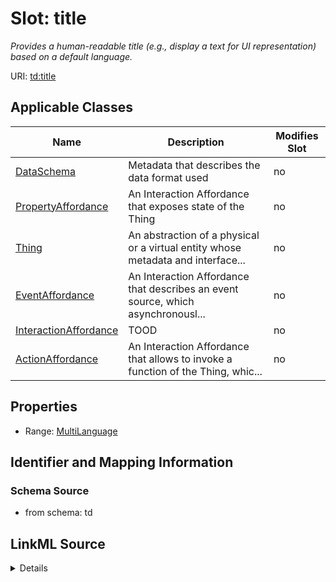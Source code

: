 

# Slot: title


_Provides a human-readable title (e.g., display a text for UI representation) based on a default language._



URI: [td:title](https://www.w3.org/2019/wot/td#title)



<!-- no inheritance hierarchy -->





## Applicable Classes

| Name | Description | Modifies Slot |
| --- | --- | --- |
| [DataSchema](DataSchema.md) | Metadata that describes the data format used |  no  |
| [PropertyAffordance](PropertyAffordance.md) | An Interaction Affordance that exposes state of the Thing |  no  |
| [Thing](Thing.md) | An abstraction of a physical or a virtual entity whose metadata and interface... |  no  |
| [EventAffordance](EventAffordance.md) | An Interaction Affordance that describes an event source, which asynchronousl... |  no  |
| [InteractionAffordance](InteractionAffordance.md) | TOOD |  no  |
| [ActionAffordance](ActionAffordance.md) | An Interaction Affordance that allows to invoke a function of the Thing, whic... |  no  |







## Properties

* Range: [MultiLanguage](MultiLanguage.md)





## Identifier and Mapping Information







### Schema Source


* from schema: td




## LinkML Source

<details>
```yaml
name: title
description: Provides a human-readable title (e.g., display a text for UI representation)
  based on a default language.
from_schema: td
rank: 1000
slot_uri: td:title
alias: title
domain_of:
- DataSchema
- InteractionAffordance
- Thing
range: MultiLanguage

```
</details>